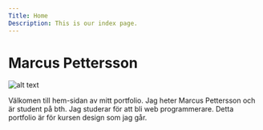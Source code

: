 ```yaml
---
Title: Home
Description: This is our index page.
---
```


Marcus Pettersson
==========================
![alt text](image/profile_pic.jpeg "Bild som representerar mig")

Välkomen till hem-sidan av mitt portfolio.
Jag heter Marcus Pettersson och är student på bth. Jag studerar för att bli web programmerare.
Detta portfolio är för kursen design som jag går.

